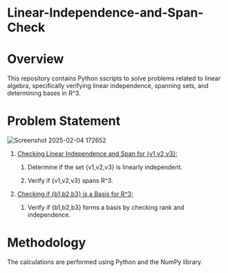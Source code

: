 # Linear-Independence-and-Span-Check

# Overview

This repository contains Python sscripts to solve problems related to linear algebra, specifically verifying linear independence, spanning sets, and determining bases in R^3.

# Problem Statement

![Screenshot 2025-02-04 172652](https://github.com/user-attachments/assets/63285ee2-a8fb-4e6f-be39-d8a8aec83b1a)

1. <ins> Checking Linear Independence and Span for {v1,v2,v3}:

    1. Determine if the set {v1,v2,v3} is linearly independent.
  
    2. Verify if {v1,v2,v3} spans R^3.

2. <ins> Checking if {b1,b2,b3} is a Basis for R^3:

    1. Verify if {b1,b2,b3} forms a basis by checking rank and independence.

# Methodology

The calculations are performed using Python and the NumPy library.

